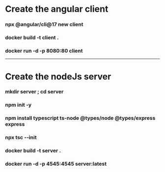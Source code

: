 # Create the angular client

### npx @angular/cli@17 new client

### docker build -t client .

### docker run -d -p 8080:80 client

---

# Create the nodeJs server

### mkdir server ; cd server

### npm init -y

### npm install typescript ts-node @types/node @types/express express

### npx tsc --init

### docker build -t server .

### docker run -d -p 4545:4545 server:latest
